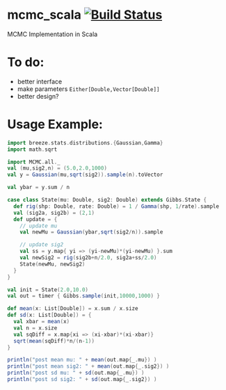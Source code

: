 # mcmc_scala [![Build Status](https://travis-ci.org/luiarthur/mcmc_scala.svg?branch=master)](https://travis-ci.org/luiarthur/mcmc_scala)
MCMC Implementation in Scala

# To do:
- better interface
- make parameters `Either[Double,Vector[Double]]`
- better design?

# Usage Example:
```scala
import breeze.stats.distributions.{Gaussian,Gamma}
import math.sqrt

import MCMC.all._
val (mu,sig2,n) = (5.0,2.0,1000)
val y = Gaussian(mu,sqrt(sig2)).sample(n).toVector

val ybar = y.sum / n

case class State(mu: Double, sig2: Double) extends Gibbs.State {
  def rig(shp: Double, rate: Double) = 1 / Gamma(shp, 1/rate).sample
  val (sig2a, sig2b) = (2,1)
  def update = {
    // update mu
    val newMu = Gaussian(ybar,sqrt(sig2/n)).sample

    // update sig2
    val ss = y.map{ yi => (yi-newMu)*(yi-newMu) }.sum
    val newSig2 = rig(sig2b+n/2.0, sig2a+ss/2.0)
    State(newMu, newSig2)
  }
}

val init = State(2.0,10.0)
val out = timer { Gibbs.sample(init,10000,1000) }

def mean(x: List[Double]) = x.sum / x.size
def sd(x: List[Double]) = {
  val xbar = mean(x)
  val n = x.size
  val sqDiff = x.map{xi => (xi-xbar)*(xi-xbar)}
  sqrt(mean(sqDiff)*n/(n-1))
}

println("post mean mu: " + mean(out.map{_.mu}) )
println("post mean sig2: " + mean(out.map{_.sig2}) )
println("post sd mu: " + sd(out.map{_.mu}) )
println("post sd sig2: " + sd(out.map{_.sig2}) )
```
